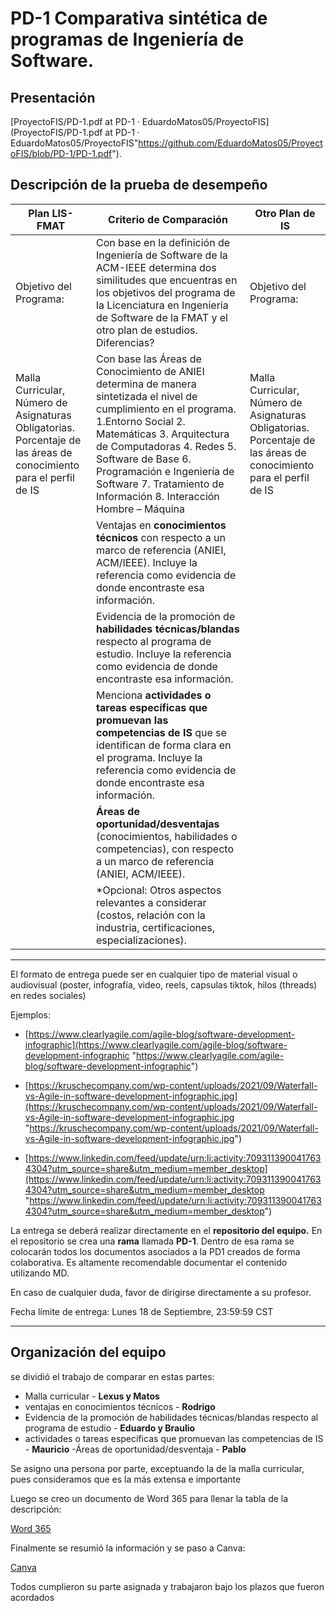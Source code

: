 # PD-1 Comparativa sintética de programas de Ingeniería de Software.

## Presentación

[ProyectoFIS/PD-1.pdf at PD-1 · EduardoMatos05/ProyectoFIS](ProyectoFIS/PD-1.pdf at PD-1 · EduardoMatos05/ProyectoFIS"https://github.com/EduardoMatos05/ProyectoFIS/blob/PD-1/PD-1.pdf").

## Descripción de la prueba de desempeño

| Plan LIS-FMAT| Criterio de Comparación |Otro Plan de IS
|--|--|--|
|Objetivo del Programa:|Con base en la definición de Ingeniería de Software de la ACM-IEEE determina dos similitudes que encuentras en los objetivos del programa de la Licenciatura en Ingeniería de Software de la FMAT y el otro plan de estudios. Diferencias?  |  Objetivo del Programa:|
| Malla Curricular, Número de Asignaturas Obligatorias. Porcentaje de las áreas de conocimiento para el perfil de IS | Con base las Áreas de Conocimiento de ANIEI determina de manera sintetizada el nivel de cumplimiento en el programa. 1.Entorno Social 2. Matemáticas 3. Arquitectura de Computadoras 4. Redes 5. Software de Base 6. Programación e Ingeniería de Software 7. Tratamiento de Información 8. Interacción Hombre – Máquina |Malla Curricular, Número de Asignaturas Obligatorias. Porcentaje de las áreas de conocimiento para el perfil de IS |
|  | Ventajas en **conocimientos técnicos** con respecto a un marco de referencia (ANIEI, ACM/IEEE). Incluye la referencia como evidencia de donde encontraste esa información. |  |
|  | Evidencia de la promoción de **habilidades técnicas/blandas** respecto al programa de estudio. Incluye la referencia como evidencia de donde encontraste esa información. |  |
|  | Menciona **actividades o tareas específicas que promuevan las competencias de IS** que se identifican de forma clara en el programa. Incluye la referencia como evidencia de donde encontraste esa información. |  |
|  | **Áreas de oportunidad/desventajas** (conocimientos, habilidades o competencias), con respecto a un marco de referencia (ANIEI, ACM/IEEE). |  |
|  | *Opcional: Otros aspectos relevantes a considerar (costos, relación con la industria, certificaciones, especializaciones). |  |
---
El formato de entrega puede ser en  cualquier  tipo de material visual o audiovisual (poster, infografía, video, reels, capsulas  tiktok, hilos (threads) en redes sociales)

Ejemplos:

-   [https://www.clearlyagile.com/agile-blog/software-development-infographic](https://www.clearlyagile.com/agile-blog/software-development-infographic "https://www.clearlyagile.com/agile-blog/software-development-infographic")

-   [https://kruschecompany.com/wp-content/uploads/2021/09/Waterfall-vs-Agile-in-software-development-infographic.jpg](https://kruschecompany.com/wp-content/uploads/2021/09/Waterfall-vs-Agile-in-software-development-infographic.jpg "https://kruschecompany.com/wp-content/uploads/2021/09/Waterfall-vs-Agile-in-software-development-infographic.jpg")
-   [https://www.linkedin.com/feed/update/urn:li:activity:7093113900417634304?utm_source=share&utm_medium=member_desktop](https://www.linkedin.com/feed/update/urn:li:activity:7093113900417634304?utm_source=share&utm_medium=member_desktop "https://www.linkedin.com/feed/update/urn:li:activity:7093113900417634304?utm_source=share&utm_medium=member_desktop")

La entrega se deberá realizar directamente en el **repositorio del equipo.** En el repositorio se crea una **rama** llamada **PD-1**. Dentro de esa rama se colocarán todos los documentos asociados a la PD1 creados de forma colaborativa. Es altamente recomendable documentar el contenido utilizando MD.

En caso de cualquier duda, favor de dirigirse directamente a su profesor.

Fecha límite de entrega: Lunes 18 de Septiembre, 23:59:59 CST

---

## Organización del equipo

se dividió el trabajo de comparar en estas partes:

- Malla curricular - **Lexus y Matos**
- ventajas en conocimientos técnicos - **Rodrigo**
- Evidencia de la promoción de habilidades técnicas/blandas respecto al programa de estudio - **Eduardo y Braulio**
- actividades o tareas específicas que promuevan las competencias de IS - **Mauricio**
-Áreas de oportunidad/desventaja - **Pablo**

Se asigno una persona por parte, exceptuando la de la malla curricular, pues consideramos que es la más extensa e importante

Luego se creo un documento de Word 365 para llenar la tabla de la descripción:

[Word 365](https://alumnosuady-my.sharepoint.com/:w:/r/personal/a20201678_alumnos_uady_mx/_layouts/15/Doc.aspx?sourcedoc=%7BB82459C0-78EF-4AC1-9DFD-574774525540%7D&file=Comparaci%C3%B3n%20Malla%20MEFI-ANIEI.docx&action=default&mobileredirect=true&DefaultItemOpen=1&login_hint=a20201625@alumnos.uady.mx&ct=1695001273778&wdOrigin=OFFICECOM-WEB.START.REC&cid=1237dff1-6fea-4741-a061-22302283c219&wdPreviousSessionSrc=HarmonyWeb&wdPreviousSession=c5731fdf-67c0-4eae-95a5-eec5f049999c)

Finalmente se resumió la información y se paso a Canva:

[Canva](https://www.canva.com/design/DAFuXZuw6mA/SA2AjScOJT95cPciPZh4kg/edit)

Todos cumplieron su parte asignada y trabajaron bajo los plazos que fueron acordados
